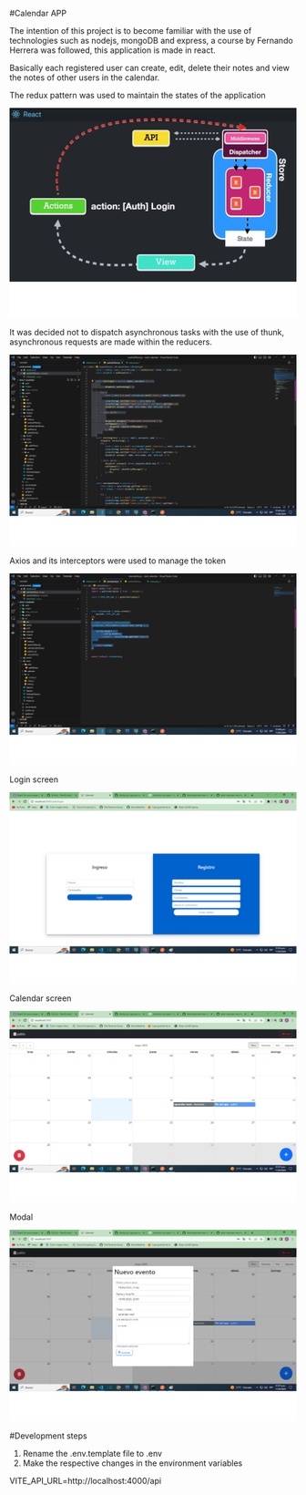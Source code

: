 #Calendar APP

The intention of this project is to become familiar with the use of technologies such as nodejs, mongoDB and express, a course by Fernando Herrera was followed, this application is made in react.

Basically each registered user can create, edit, delete their notes and view the notes of other users in the calendar.



The redux pattern was used to maintain the states of the application

![](images/redux.png)



It was decided not to dispatch asynchronous tasks with the use of thunk, asynchronous requests are made within the reducers.


![](images/nothunk.png)

Axios and its interceptors were used to manage the token

![](images/interceptores.png)

Login screen

![](images/login.png)


Calendar screen 

![](images/calendar.png)

Modal 

![](images/modal.png)








#Development steps

1. Rename the .env.template file to .env
2. Make the respective changes in the environment variables


VITE_API_URL=http://localhost:4000/api